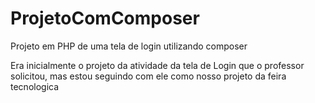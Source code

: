 # ProjetoComComposer
 Projeto em PHP de uma tela de login utilizando composer 

 Era inicialmente o projeto da atividade da tela de Login que o professor solicitou, mas estou seguindo com ele como nosso projeto da feira tecnologica
